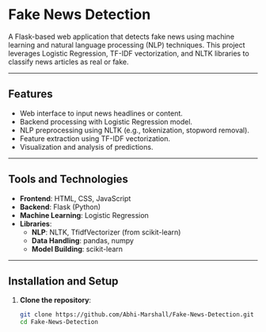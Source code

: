 # Fake News Detection

A Flask-based web application that detects fake news using machine learning and natural language processing (NLP) techniques. This project leverages Logistic Regression, TF-IDF vectorization, and NLTK libraries to classify news articles as real or fake.

---

## Features

- Web interface to input news headlines or content.
- Backend processing with Logistic Regression model.
- NLP preprocessing using NLTK (e.g., tokenization, stopword removal).
- Feature extraction using TF-IDF vectorization.
- Visualization and analysis of predictions.

---

## Tools and Technologies

- **Frontend**: HTML, CSS, JavaScript
- **Backend**: Flask (Python)
- **Machine Learning**: Logistic Regression
- **Libraries**:
  - **NLP**: NLTK, TfidfVectorizer (from scikit-learn)
  - **Data Handling**: pandas, numpy
  - **Model Building**: scikit-learn

---

## Installation and Setup

1. **Clone the repository**:
   ```bash
   git clone https://github.com/Abhi-Marshall/Fake-News-Detection.git
   cd Fake-News-Detection
